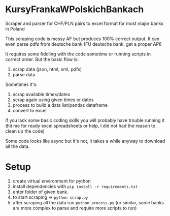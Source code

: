 # KursyFrankaWPolskichBankach
Scraper and parser for CHF/PLN pairs to excel format for most major banks in Poland

This scraping code is messy AF but produces 100% correct output.
It can even parse pdfs from deutsche bank (FU deutsche bank, get a proper API)



It requires some fiddling with the code sometime or running scripts in correct order.
But the basic flow is: 
1. scrap data (json, html, xml, pdfs)
2. parse data

Sometimes it's:
1. scrap available times/dates
2. scrap again using given times or dates
3. process to build a data list/pandas dataframe
4. convert to excel

If you lack some basic coding skills you will probably have trouble running it 
(hit me for ready excel spreadsheets or help, I did not had the reason to clean up the code) 

Some code looks like async but it's not, it takes a while anyway to download all the data. 

# Setup 

1. create virtual environment for python
2. install dependencies with ```pip install -r requirements.txt```
3. enter folder of given bank.
4. to start scraping -> ```python scrap.py```
5. after scraping all the data run ```python process.py``` (or similar, some banks are more complex to parse and require more scripts to run)
